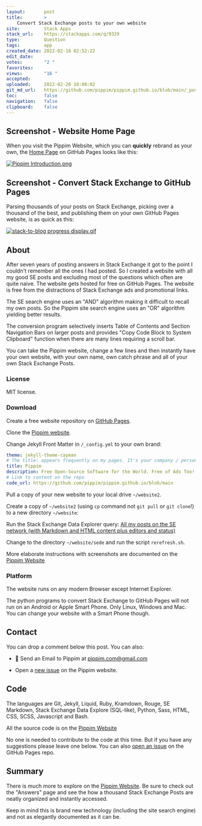 ```yaml
---
layout:       post
title:        >
    Convert Stack Exchange posts to your own website
site:         Stack Apps
stack_url:    https://stackapps.com/q/9329
type:         Question
tags:         app
created_date: 2022-02-18 02:52:22
edit_date:    
votes:        "2 "
favorites:    
views:        "16 "
accepted:     
uploaded:     2022-02-20 10:08:02
git_md_url:   https://github.com/pippim/pippim.github.io/blob/main/_posts/2022/2022-02-18-Convert-Stack-Exchange-posts-to-your-own-website.md
toc:          false
navigation:   false
clipboard:    false
---
```


<!-- thumbnail: [https://example.com/some-image.pn](https://example.com/some-image.pn)g -->
<!-- version: 1.0 -->
<!-- tag: a-tag-on-the-post -->
<!-- excerpt: Up to 200 characters of excerpt -->

## Screenshot - Website Home Page

When you visit the Pippim Website, which you can **quickly** rebrand as your own, the [Home Page](https://pippim.github.io/index.html#) on GitHub Pages looks like this:

[![Pippim Introduction.png][1]][1]


## Screenshot - Convert Stack Exchange to GitHub Pages

Parsing thousands of your posts on Stack Exchange, picking over a thousand of the best, and publishing them on your own GitHub Pages website, is as quick as this:

[![stack-to-blog progress display.gif][2]][2]

## About

After seven years of posting answers in Stack Exchange it got to the point I couldn't remember all the ones I had posted. So I created a website with all my good SE posts and excluding most of the questions which often are quite naive. The website gets hosted for free on GitHub Pages. The website is free from the distractions of Stack Exchange ads and promotional links.

The SE search engine uses an "AND" algorithm making it difficult to recall my own posts. So the Pippim site search engine uses an "OR" algorithm yielding better results.

The conversion program selectively inserts Table of Contents and Section Navigation Bars on larger posts and provides "Copy Code Block to System Clipboard" function when there are many lines requiring a scroll bar.

You can take the Pippim website, change a few lines and then instantly have your own website, with your own name, own catch phrase and all of your own Stack Exchange Posts.

### License

MIT license.

### Download

Create a free website repository on [GitHub Pages](https://docs.github.com/en/pages/quickstart).

Clone the [Pippim website](https://github.com/pippim/pippim.github.io).

Change Jekyll Front Matter in `/_config.yml` to your own brand:

``` yaml
theme: jekyll-theme-cayman
# The title: appears frequently on my pages. It's your company / personal name
title: Pippim
description: Free Open-Source Software for the World. Free of Ads Too!
# Link to content on the repo
code_url: https://github.com/pippim/pippim.github.io/blob/main
```

Pull a copy of your new website to your local drive `~/website2`.

Create a copy of `~/website2` (using `cp` command not `git pull` or `git clone`!) to a new directory `~/website`:

Run the Stack Exchange Data Explorer query: [All my posts on the SE network (with Markdown and HTML content plus editors and status)](https://data.stackexchange.com/stackoverflow/query/1529864/all-my-posts-on-the-se-network-with-markdown-and-html-content-plus-editors-and-s)

Change to the directory `~/website/sede` and run the script `rerefresh.sh`.

More elaborate instructions with screenshots are documented on the [Pippim Website](https://pippim.github.io/stack.html#)

### Platform

The website runs on any modern Browser except Internet Explorer. 

The python programs to convert Stack Exchange to GitHub Pages will not run on an Android or Apple Smart Phone. Only Linux, Windows and Mac. You can change your website with a Smart Phone though.

## Contact

You can drop a comment below this post. You can also:

- 📧 Send an Email to Pippim at pippim.com@gmail.com

- Open a [new issue](https://github.com/pippim/pippim.github.io/issues) on the Pippim website.


## Code

The languages are Git, Jekyll, Liquid, Ruby, Kramdown, Rouge, SE Markdown, Stack Exchange Data Explore (SQL-like), Python, Sass, HTML, CSS, SCSS, Javascript and Bash.

All the source code is on the [Pippim Website](https://github.com/pippim/pippim.github.io)

No one is needed to contribute to the code at this time. But if you have any suggestions please leave one below. You can also [open an issue](https://github.com/pippim/pippim.github.io/issues) on the GitHub Pages repo.


## Summary

There is much more to explore on the [Pippim Website](https://pippim.github.io/index.html). Be sure to check out the "Answers" page and see the how a thousand Stack Exchange Posts are neatly organized and instantly accessed.

Keep in mind this is brand new technology (including the site search engine) and not as elegantly documented as it can be.

  [1]: https://i.stack.imgur.com/HFx4r.png
  [2]: https://i.stack.imgur.com/2FmfX.gif
